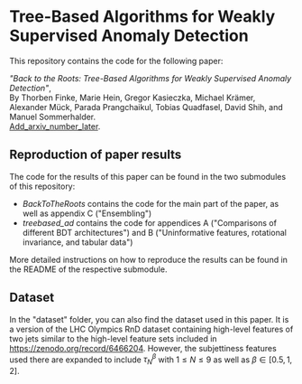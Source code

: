 # Tree-Based Algorithms for Weakly Supervised Anomaly Detection

This repository contains the code for the following paper:

*"Back to the Roots: Tree-Based Algorithms for Weakly Supervised Anomaly Detection"*,  
By Thorben Finke, Marie Hein, Gregor Kasieczka, Michael Krämer, Alexander Mück, Parada Prangchaikul, Tobias Quadfasel, David Shih, and Manuel Sommerhalder. <br>
[Add_arxiv_number_later]( 	
addlinklater.de). 

## Reproduction of paper results

The code for the results of this paper can be found in the two submodules of this repository: 

- *BackToTheRoots* contains the code for the main part of the paper, as well as appendix C ("Ensembling")
- *treebased_ad* contains the code for appendices A ("Comparisons of different BDT architectures") and B ("Uninformative features, rotational
invariance, and tabular data")

More detailed instructions on how to reproduce the results can be found in the README of the respective submodule.

## Dataset

In the "dataset" folder, you can also find the dataset used in this paper. It is a version of the LHC Olympics RnD dataset containing high-level features of two jets similar to the high-level feature sets included in https://zenodo.org/record/6466204. However, the subjettiness features used there are expanded to include $\tau_N^\beta$ with $1 \le N \le 9$ as well as $\beta \in [0.5, 1, 2]$.  